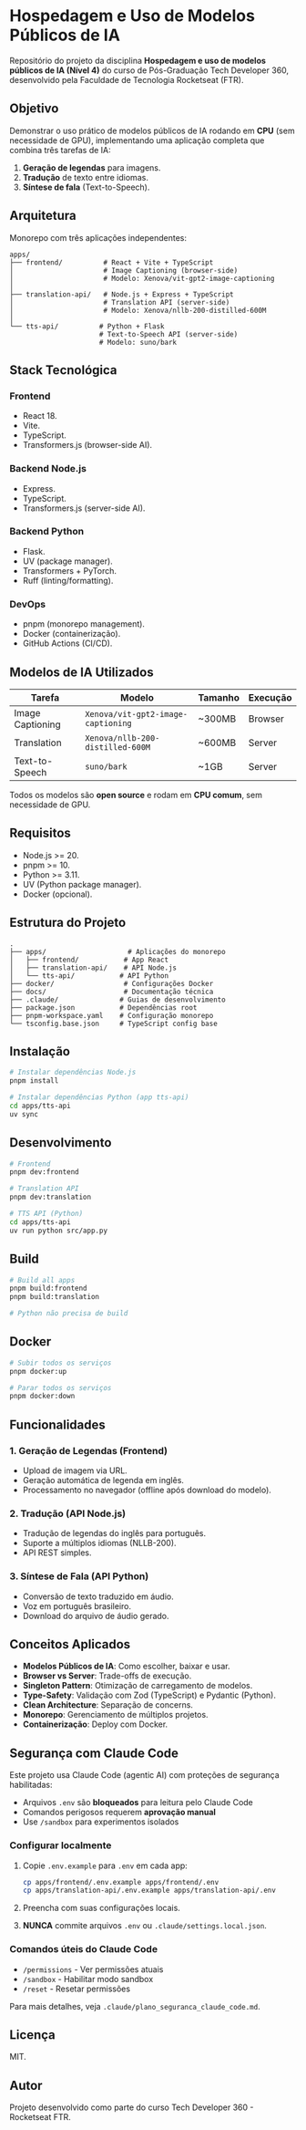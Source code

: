 # Hospedagem e Uso de Modelos Públicos de IA

Repositório do projeto da disciplina **Hospedagem e uso de modelos públicos de IA
(Nível 4)** do curso de Pós-Graduação Tech Developer 360, desenvolvido pela
Faculdade de Tecnologia Rocketseat (FTR).

## Objetivo

Demonstrar o uso prático de modelos públicos de IA rodando em **CPU** (sem
necessidade de GPU), implementando uma aplicação completa que combina três
tarefas de IA:

1. **Geração de legendas** para imagens.
2. **Tradução** de texto entre idiomas.
3. **Síntese de fala** (Text-to-Speech).

## Arquitetura

Monorepo com três aplicações independentes:

```text
apps/
├── frontend/          # React + Vite + TypeScript
│                      # Image Captioning (browser-side)
│                      # Modelo: Xenova/vit-gpt2-image-captioning
│
├── translation-api/   # Node.js + Express + TypeScript
│                      # Translation API (server-side)
│                      # Modelo: Xenova/nllb-200-distilled-600M
│
└── tts-api/          # Python + Flask
                      # Text-to-Speech API (server-side)
                      # Modelo: suno/bark
```

## Stack Tecnológica

### Frontend

- React 18.
- Vite.
- TypeScript.
- Transformers.js (browser-side AI).

### Backend Node.js

- Express.
- TypeScript.
- Transformers.js (server-side AI).

### Backend Python

- Flask.
- UV (package manager).
- Transformers + PyTorch.
- Ruff (linting/formatting).

### DevOps

- pnpm (monorepo management).
- Docker (containerização).
- GitHub Actions (CI/CD).

## Modelos de IA Utilizados

| Tarefa            | Modelo                                | Tamanho | Execução |
|-------------------|---------------------------------------|---------|----------|
| Image Captioning  | `Xenova/vit-gpt2-image-captioning`    | ~300MB  | Browser  |
| Translation       | `Xenova/nllb-200-distilled-600M`      | ~600MB  | Server   |
| Text-to-Speech    | `suno/bark`                           | ~1GB    | Server   |

Todos os modelos são **open source** e rodam em **CPU comum**, sem necessidade
de GPU.

## Requisitos

- Node.js >= 20.
- pnpm >= 10.
- Python >= 3.11.
- UV (Python package manager).
- Docker (opcional).

## Estrutura do Projeto

```text
.
├── apps/                    # Aplicações do monorepo
│   ├── frontend/           # App React
│   ├── translation-api/    # API Node.js
│   └── tts-api/           # API Python
├── docker/                 # Configurações Docker
├── docs/                   # Documentação técnica
├── .claude/               # Guias de desenvolvimento
├── package.json           # Dependências root
├── pnpm-workspace.yaml    # Configuração monorepo
└── tsconfig.base.json     # TypeScript config base
```

## Instalação

```bash
# Instalar dependências Node.js
pnpm install

# Instalar dependências Python (app tts-api)
cd apps/tts-api
uv sync
```

## Desenvolvimento

```bash
# Frontend
pnpm dev:frontend

# Translation API
pnpm dev:translation

# TTS API (Python)
cd apps/tts-api
uv run python src/app.py
```

## Build

```bash
# Build all apps
pnpm build:frontend
pnpm build:translation

# Python não precisa de build
```

## Docker

```bash
# Subir todos os serviços
pnpm docker:up

# Parar todos os serviços
pnpm docker:down
```

## Funcionalidades

### 1. Geração de Legendas (Frontend)

- Upload de imagem via URL.
- Geração automática de legenda em inglês.
- Processamento no navegador (offline após download do modelo).

### 2. Tradução (API Node.js)

- Tradução de legendas do inglês para português.
- Suporte a múltiplos idiomas (NLLB-200).
- API REST simples.

### 3. Síntese de Fala (API Python)

- Conversão de texto traduzido em áudio.
- Voz em português brasileiro.
- Download do arquivo de áudio gerado.

## Conceitos Aplicados

- **Modelos Públicos de IA**: Como escolher, baixar e usar.
- **Browser vs Server**: Trade-offs de execução.
- **Singleton Pattern**: Otimização de carregamento de modelos.
- **Type-Safety**: Validação com Zod (TypeScript) e Pydantic (Python).
- **Clean Architecture**: Separação de concerns.
- **Monorepo**: Gerenciamento de múltiplos projetos.
- **Containerização**: Deploy com Docker.

## Segurança com Claude Code

Este projeto usa Claude Code (agentic AI) com proteções de segurança
habilitadas:

- Arquivos `.env` são **bloqueados** para leitura pelo Claude Code
- Comandos perigosos requerem **aprovação manual**
- Use `/sandbox` para experimentos isolados

### Configurar localmente

1. Copie `.env.example` para `.env` em cada app:

   ```bash
   cp apps/frontend/.env.example apps/frontend/.env
   cp apps/translation-api/.env.example apps/translation-api/.env
   ```

2. Preencha com suas configurações locais.
3. **NUNCA** commite arquivos `.env` ou `.claude/settings.local.json`.

### Comandos úteis do Claude Code

- `/permissions` - Ver permissões atuais
- `/sandbox` - Habilitar modo sandbox
- `/reset` - Resetar permissões

Para mais detalhes, veja `.claude/plano_seguranca_claude_code.md`.

## Licença

MIT.

## Autor

Projeto desenvolvido como parte do curso Tech Developer 360 - Rocketseat FTR.
